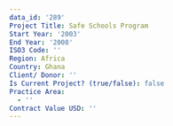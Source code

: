 ```yaml
---
data_id: '289'
Project Title: Safe Schools Program
Start Year: '2003'
End Year: '2008'
ISO3 Code: ''
Region: Africa
Country: Ghana
Client/ Donor: ''
Is Current Project? (true/false): false
Practice Area:
  - ''
Contract Value USD: ''
---
```


